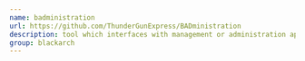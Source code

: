 ```yaml
---
name: badministration
url: https://github.com/ThunderGunExpress/BADministration
description: tool which interfaces with management or administration applications from an offensive standpoint. URL : https://github.com/ThunderGunExpress/BADministration Groups : blackarch blackarch-webapp blackarch-scanner blackarch-recon blackarch-fingerprint
group: blackarch
---
```

